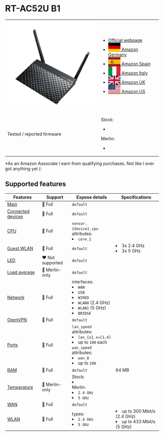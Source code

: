 # RT-AC52U B1

<table>
<tr><td><img src="/devices/RT-AC52UB1.png" width="300"></td><td>

- [Official webpage](https://www.asus.com/me-en/networking-iot-servers/wifi-routers/asus-wifi-routers/rt-ac52u-b1/)
- [<img src="/flags/de.svg" height="30" style="vertical-align:bottom;" alt="Germany"> Amazon Germany](https://amzn.to/3E5KnQA)
- [<img src="/flags/es.svg" height="30" style="vertical-align:bottom;" alt="Spain"> Amazon Spain](https://amzn.to/3GbdMeN)
- [<img src="/flags/it.svg" height="30" style="vertical-align:bottom;" alt="Italy"> Amazon Italy](https://amzn.to/3tpYLyc)
- [<img src="/flags/gb.svg" height="30" style="vertical-align:bottom;" alt="UK"> Amazon UK](https://amzn.to/3AbJnt0)
- [<img src="/flags/us.svg" height="30" style="vertical-align:bottom;" alt="USA"> Amazon US](https://amzn.to/3fV88TD)
</td></tr>
<tr><td>Tested / reported firmware</td><td>

Stock:
- ` `

Merlin:
- ` `
</td></tr>
</table>

*As an Amazon Associate I earn from qualifying purchases. Not like I ever got anything yet (:

## Supported features

|Features|Support|Expose details|Specifications|
|--------|-------|--------------|--------------|
|[Main](/features/0_main.md)|:green_heart: Full|`default`|
|[Connected devices](/features/connected-devices.md)|:green_heart: Full|`default`|
|[CPU](/features/cpu.md)|:green_heart: Full|`sensor.{device}_cpu` attributes:<li>`core_1`</li>||
|[Guest WLAN](/features/guest-wlan.md)|:green_heart: Full|`default`|<li>3x 2.4 GHz</li><li>3x 5 GHz</li>|
|[LED](/features/led.md)|:heart: Not supported|`default`|
|[Load average](/features/load-average.md)|:yellow_heart: Merlin-only|`default`|
|[Network](/features/network.md)|:green_heart: Full|interfaces:<li>`WAN`</li><li>`USB`</li><li>`WIRED`</li><li>`WLAN0` (2.4 GHz)</li><li>`WLAN1` (5 GHz)</li><li>`BRIDGE`</li>|
|[OpenVPN](/features/openvpn.md)|:green_heart: Full|`default`|
|[Ports](/features/ports.md)|:green_heart: Full|`lan_speed` attributes:<li>`lan_{x}`, `x=[1,4]`</li><li>up to `100` each</li>`wan_speed` attributes:<li>`wan_0`</li><li>up to `100`</li>||
|[RAM](/features/ram.md)|:green_heart: Full|`default`|64 MB|
|[Temperature](/features/temperature.md)|:yellow_heart: Merlin-only|Stock:<li>` `</li>Merlin:<li>`2.4 GHz`</li><li>`5 GHz`</li>|
|[WAN](/features/wan.md)|:green_heart: Full|`default`||
|[WLAN](/features/wlan.md)|:green_heart: Full|types:<li>`2.4 GHz`</li><li>`5 GHz`</li>|<li>up to 300 Mbit/s (2.4 GHz)</li><li>up to 433 Mbit/s (5 GHz)</li>|

